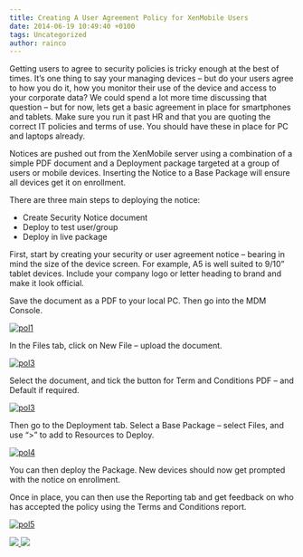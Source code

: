 ```yaml
---
title: Creating A User Agreement Policy for XenMobile Users
date: 2014-06-19 10:49:40 +0100
tags: Uncategorized
author: rainco
---
```


Getting users to agree to security policies is tricky enough at the best of times. It’s one thing to say your managing devices – but do your users agree to how you do it, how you monitor their use of the device and access to your corporate data? We could spend a lot more time discussing that question – but for now, lets get a basic agreement in place for smartphones and tablets. Make sure you run it past HR and that you are quoting the correct IT policies and terms of use. You should have these in place for PC and laptops already.

Notices are pushed out from the XenMobile server using a combination of a simple PDF document and a Deployment package targeted at a group of users or mobile devices. Inserting the Notice to a Base Package will ensure all devices get it on enrollment.

There are three main steps to deploying the notice:

- Create Security Notice document
- Deploy to test user/group
- Deploy in live package

First, start by creating your security or user agreement notice – bearing in mind the size of the device screen. For example, A5 is well suited to 9/10” tablet devices. Include your company logo or letter heading to brand and make it look official.

Save the document as a PDF to your local PC. Then go into the MDM Console.

[ ![pol1](http://cjrainey.files.wordpress.com/2014/06/pol1.png?w=394&h=24) ](https://cjrainey.files.wordpress.com/2014/06/pol1.png)

In the Files tab, click on New File – upload the document.

[ ![pol3](http://cjrainey.files.wordpress.com/2014/06/pol3.png?w=410&h=138) ](https://cjrainey.files.wordpress.com/2014/06/pol3.png)

Select the document, and tick the button for Term and Conditions PDF – and Default if required.

[ ![pol3](http://cjrainey.files.wordpress.com/2014/06/pol3.png?w=502&h=169) ](https://cjrainey.files.wordpress.com/2014/06/pol3.png)

Then go to the Deployment tab. Select a Base Package – select Files, and use “>” to add to Resources to Deploy.

[ ![pol4](http://cjrainey.files.wordpress.com/2014/06/pol4.png?w=391&h=215) ](https://cjrainey.files.wordpress.com/2014/06/pol4.png)

You can then deploy the Package. New devices should now get prompted with the notice on enrollment.

Once in place, you can then use the Reporting tab and get feedback on who has accepted the policy using the Terms and Conditions report.

[ ![pol5](http://cjrainey.files.wordpress.com/2014/06/pol5.png?w=468&h=142) ](https://cjrainey.files.wordpress.com/2014/06/pol5.png)

    
[ ![](http://feeds.wordpress.com/1.0/comments/cjrainey.wordpress.com/94/) ](http://feeds.wordpress.com/1.0/gocomments/cjrainey.wordpress.com/94/) ![](http://stats.wordpress.com/b.gif?host=cjrainey.wordpress.com&blog=60326277&post=94&subd=cjrainey&ref=&feed=1)
